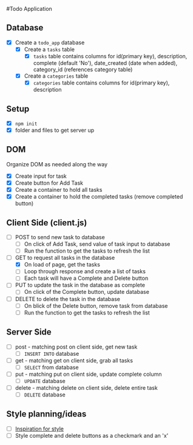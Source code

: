 #Todo Application

## Database
- [x] Create a `todo_app` database
    - [x] Create a `tasks` table
        - [x] `tasks` table contains columns for id(primary key), description, complete (default 'No'), date\_created (date when added), category\_id (references category table)
    - [x] Create a `categories` table
        - [x] `categories` table contains columns for id(primary key), description

## Setup
- [x] `npm init`
- [x] folder and files to get server up

## DOM
Organize DOM as needed along the way
- [x] Create input for task 
- [x] Create button for Add Task
- [x] Create a container to hold all tasks
- [x] Create a container to hold the completed tasks (remove completed button)

## Client Side (client.js)
- [ ] POST to send new task to database
    - [ ] On click of Add Task, send value of task input to database
    - [ ] Run the function to get the tasks to refresh the list
- [ ] GET to request all tasks in the database
    - [x] On load of page, get the tasks
    - [ ] Loop through response and create a list of tasks 
    - [ ] Each task will have a Complete and Delete button
- [ ] PUT to update the task in the database as complete
    - [ ] On click of the Complete button, update database
- [ ] DELETE to delete the task in the database 
    - [ ] On blick of the Delete button, remove task from database
    - [ ] Run the function to get the tasks to refresh the list

## Server Side
- [ ] post - matching post on client side, get new task
    - [ ] `INSERT INTO` database
- [ ] get - matching get on client side, grab all tasks
    - [ ] `SELECT` from database
- [ ] put - matching put on client side, update complete column
    - [ ] `UPDATE` database
- [ ] delete - matching delete on client side, delete entire task
    - [ ] `DELETE` database

## Style planning/ideas
- [ ] [Inspiration for style](https://dribbble.com/shots/3642749-Team-Chat-To-Do/attachments/813699)
- [ ] Style complete and delete buttons as a checkmark and an 'x'